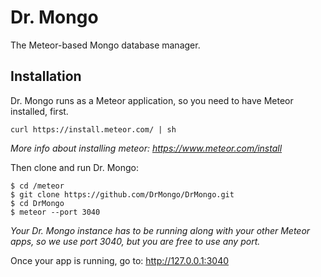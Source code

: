 # Dr. Mongo

The Meteor-based Mongo database manager.

## Installation

Dr. Mongo runs as a Meteor application, so you need to have Meteor installed, first.
```
curl https://install.meteor.com/ | sh
```
_More info about installing meteor: https://www.meteor.com/install_

Then clone and run Dr. Mongo:
```
$ cd /meteor
$ git clone https://github.com/DrMongo/DrMongo.git
$ cd DrMongo
$ meteor --port 3040
```
_Your Dr. Mongo instance has to be running along with your other Meteor apps, so we use port 3040, but you are free to use any port._

Once your app is running, go to: http://127.0.0.1:3040
